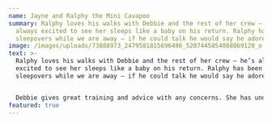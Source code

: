 ```yaml
---
name: Jayne and Ralphy the Mini Cavapoo
summary: Ralphy loves his walks with Debbie and the rest of her crew – he’s
  always excited to see her sleeps like a baby on his return. Ralphy has been on
  sleepovers while we are away – if he could talk he would say he adores her!
image: /images/uploads/73088973_2479581815696496_5207445854088069120_o.jpg
text: >-
  Ralphy loves his walks with Debbie and the rest of her crew – he’s always
  excited to see her sleeps like a baby on his return. Ralphy has been on
  sleepovers while we are away – if he could talk he would say he adores her!


  Debbie gives great training and advice with any concerns. She has undoubtedly helped turn him into a delightful well behaved young dog. Would give a 5* rating every time for her services, kindness and consideration.
featured: true
---
```

